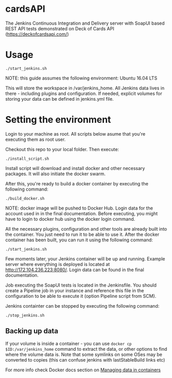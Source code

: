 # cardsAPI

The Jenkins Continuous Integration and Delivery server with SoapUI based REST API tests demonstrated on Deck of Cards API (https://deckofcardsapi.com/)

# Usage

```
./start_jenkins.sh
```

NOTE: this guide assumes the following environment: Ubuntu 16.04 LTS 

This will store the workspace in /var/jenkins_home. All Jenkins data lives in there - including plugins and configuration.
If needed, explicit volumes for storing your data can be defined in jenkins.yml file.

# Setting the environment

Login to your machine as root. All scripts below asume that you're executing them as root user.

Checkout this repo to your local folder. Then execute:

`./install_script.sh`

Install script will download and install docker and other necessary packages. It will also initiate the docker swarm.

After this, you're ready to build a docker container by executing the following command:

`./build_docker.sh`

NOTE: docker image will be pushed to Docker Hub. Login data for the account used in in the final documentation. Before executing, you might have to login to docker hub using the docker login command.

All the necessary plugins, configuration and other tools are already built into the container. You just need to run it to be able to use it. After the docker container has been built, you can run it using the following command:

`./start_jenkins.sh`

Few moments later, your Jenkins container will be up and running. Example server where everything is deployed is located at http://172.104.236.223:8080/. Login data can be found in the final documentation.

Job executing the SoapUI tests is located in the Jenkinsfile. You should create a Pipeline job in your instance and reference this file in the configuration to be able to execute it (option Pipeline script from SCM).

Jenkins containter can be stopped by executing the following command:

`./stop_jenkins.sh`

## Backing up data

If your volume is inside a container - you can use ```docker cp $ID:/var/jenkins_home``` command to extract the data, or other options to find where the volume data is.
Note that some symlinks on some OSes may be converted to copies (this can confuse jenkins with lastStableBuild links etc)

For more info check Docker docs section on [Managing data in containers](https://docs.docker.com/engine/tutorials/dockervolumes/)
